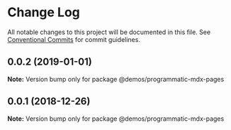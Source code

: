 # Change Log

All notable changes to this project will be documented in this file.
See [Conventional Commits](https://conventionalcommits.org) for commit guidelines.

## 0.0.2 (2019-01-01)

**Note:** Version bump only for package @demos/programmatic-mdx-pages

## 0.0.1 (2018-12-26)

**Note:** Version bump only for package @demos/programmatic-mdx-pages
